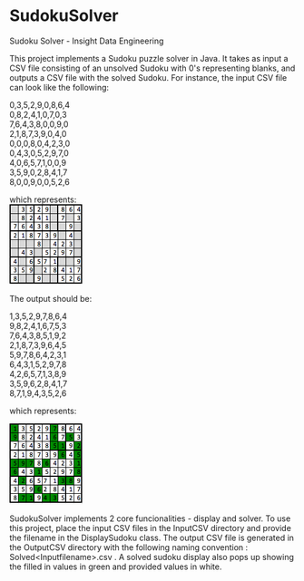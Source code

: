SudokuSolver
============

Sudoku Solver - Insight Data Engineering

This project implements a Sudoku puzzle solver in Java. It takes as input a CSV file consisting of an unsolved Sudoku with 0's representing blanks, and outputs a CSV file with the solved Sudoku. For instance, the input CSV file can look like the following:

0,3,5,2,9,0,8,6,4  
0,8,2,4,1,0,7,0,3  
7,6,4,3,8,0,0,9,0  
2,1,8,7,3,9,0,4,0  
0,0,0,8,0,4,2,3,0  
0,4,3,0,5,2,9,7,0  
4,0,6,5,7,1,0,0,9  
3,5,9,0,2,8,4,1,7  
8,0,0,9,0,0,5,2,6  

which represents:  
![alt text](https://github.com/vhprasad23/SudokuSolver/blob/master/SudokuSolver/Images/unsolved_sudoku.png )



The output should be:

1,3,5,2,9,7,8,6,4  
9,8,2,4,1,6,7,5,3  
7,6,4,3,8,5,1,9,2  
2,1,8,7,3,9,6,4,5  
5,9,7,8,6,4,2,3,1  
6,4,3,1,5,2,9,7,8  
4,2,6,5,7,1,3,8,9  
3,5,9,6,2,8,4,1,7  
8,7,1,9,4,3,5,2,6  

which represents:  

![alt text][logo]

[logo]: https://github.com/vhprasad23/SudokuSolver/blob/master/SudokuSolver/Images/solved_sudoku.png  


SudokuSolver implements 2 core funcionalities - display and solver. To use this project, place the input CSV files in the InputCSV directory and provide the filename in the DisplaySudoku class. The output CSV file is generated in the OutputCSV directory with the following naming convention : Solved\<Inputfilename\>.csv . A solved sudoku display also pops up showing the filled in values in green and provided values in white.



